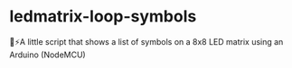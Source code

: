 # ledmatrix-loop-symbols
🏮⚡️A little script that shows a list of symbols on a 8x8 LED matrix using an Arduino (NodeMCU)
